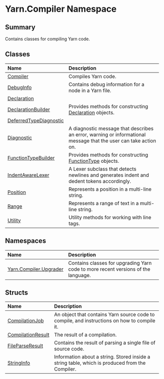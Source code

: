 # Yarn.Compiler Namespace

## Summary

Contains classes for compiling Yarn code.


## Classes

|Name|Description|
|:---|:---|
|[Compiler](/api/csharp/yarn.compiler.compiler.md)|Compiles Yarn code.|
|[DebugInfo](/api/csharp/yarn.compiler.debuginfo.md)|Contains debug information for a node in a Yarn file.|
|[Declaration](/api/csharp/yarn.compiler.declaration.md)||
|[DeclarationBuilder](/api/csharp/yarn.compiler.declarationbuilder.md)|Provides methods for constructing  <a href="yarn.compiler.declaration.md">Declaration</a>  objects.|
|[DeferredTypeDiagnostic](/api/csharp/yarn.compiler.deferredtypediagnostic.md)||
|[Diagnostic](/api/csharp/yarn.compiler.diagnostic.md)|A diagnostic message that describes an error, warning or informational message that the user can take action on.|
|[FunctionTypeBuilder](/api/csharp/yarn.compiler.functiontypebuilder.md)|Provides methods for constructing  <a href="yarn.functiontype.md">FunctionType</a>  objects.|
|[IndentAwareLexer](/api/csharp/yarn.compiler.indentawarelexer.md)|A Lexer subclass that detects newlines and generates indent and dedent tokens accordingly.|
|[Position](/api/csharp/yarn.compiler.position.md)|Represents a position in a multi-line string.|
|[Range](/api/csharp/yarn.compiler.range.md)|Represents a range of text in a multi-line string.|
|[Utility](/api/csharp/yarn.compiler.utility.md)|Utility methods for working with line tags.|

## Namespaces

|Name|Description|
|:---|:---|
|[Yarn.Compiler.Upgrader](/api/csharp/yarn.compiler.upgrader.md)|Contains classes for upgrading Yarn code to more recent versions of the language.|

## Structs

|Name|Description|
|:---|:---|
|[CompilationJob](/api/csharp/yarn.compiler.compilationjob.md)|An object that contains Yarn source code to compile, and instructions on how to compile it.|
|[CompilationResult](/api/csharp/yarn.compiler.compilationresult.md)|The result of a compilation.|
|[FileParseResult](/api/csharp/yarn.compiler.fileparseresult.md)|Contains the result of parsing a single file of source code.|
|[StringInfo](/api/csharp/yarn.compiler.stringinfo.md)|Information about a string. Stored inside a string table, which is produced from the Compiler.|

